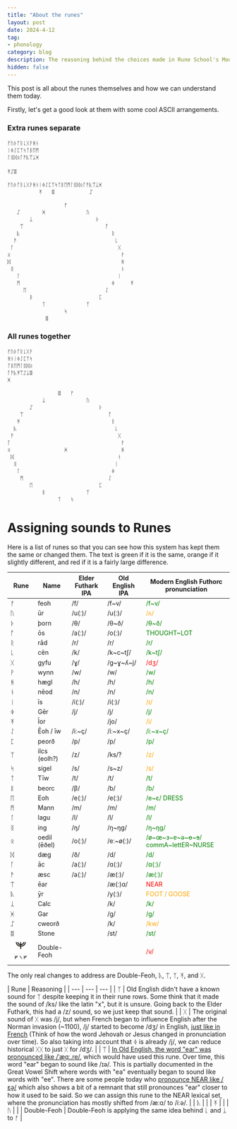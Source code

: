 ```yaml
---
title: "About the runes"
layout: post
date: 2024-4-12
tag:
- phonology
category: blog
description: The reasoning behind the choices made in Rune School's Modern English Futhorc system
hidden: false
---
```


This post is all about the runes themselves and how we can understand them today.

Firstly, let's get a good look at them with some cool ASCII arrangements.

### Extra runes separate

```
ᚠᚢᚦᚩᚱᚳᚷᚹᚻᚾ
ᛁᛄᛇᛈᛉᛋᛏᛒᛖᛗ
ᛚᛝᛞᛟᚪᚫᚣᛠᛣᚸ

ᛡᛢᛥ
```

```
ᚠᚢᚦᚩᚱᚳᚷᚹᚻᚾᛁᛄᛇᛈᛉᛋᛏᛒᛖᛗᛚᛝᛞᛟᚪᚫᚣᛠᛣᚸ
          ᛡ   ᛥ           ᛢ 
```

```
                  ᚠ                      
   ᛢ       ᚸ             ᚢ               
       ᛣ                    ᚦ            
    ᛠ                          ᚩ         
   ᚣ                             ᚱ       
  ᚫ                               ᚳ      
 ᚪ                                 ᚷ     
ᛟ                                   ᚹ    
ᛞ                                   ᚻ    
 ᛝ                                  ᚾ     
   ᛚ                               ᛁ       
   ᛗ                             ᛄ     ᛡ  
     ᛖ                         ᛇ         
       ᛒ                     ᛈ           
           ᛏ             ᛉ               
                  ᛋ                      
            ᛥ                            
```

### All runes together

```
ᚠᚢᚦᚩᚱᚳᚷᚹ
ᚻᚾᛁᛄᛇᛈᛉᛋ
ᛏᛒᛖᛗᛚᛝᛞᛟ
ᚪᚫᚣᛡᛠᛢᛣᛥ
ᚸ
```

```
                ᛥ   ᚠ                  
           ᛣ             ᚢ             
       ᛢ                     ᚦ         
    ᛠ                           ᚩ      
   ᛡ                             ᚱ     
  ᚣ                               ᚳ    
 ᚫ                                 ᚷ   
ᚪ                                   ᚹ  
ᛟ                 ᚸ                 ᚻ  
 ᛞ                                 ᚾ   
  ᛝ                               ᛁ    
   ᛚ                             ᛄ     
    ᛗ                           ᛇ      
       ᛖ                     ᛈ         
           ᛒ             ᛉ             
                ᛏ   ᛋ                  
```

<!--The [newly revamped](/version-2/) Rune School offers both a [spelling standard](#spelling-standard) and a [toolkit](#toolkit) for *making* spelling standards.

# Toolkit

The toolkit exists to provide a common set of patterns that any user will find intuitive no matter what spelling system someone is using.

First, we map runes to ranges of pronunciations.

![IPA vowels map](/assets/images/runeSchool2IPAmap.png)

Since the whole chart is covered, this gives us our base vowels. Next we apply consistent patterns onto them to create our lexical sets.

![Lexical Sets chart](/assets/images/RuneSchoolLexicalSets.png)

Notice all of the empty spots on the chart. Some of the empty spots don't have a current, existing English phoneme, but they may in the future. Some of the empty spots are possible alternative spellings for slightly different phoneme variations. Think of the toolkit as a playground. Within the confines of these patterns, you can have fun.

For example, you may wish to use ᛟᚹ for your GOAT set, use ᛖᛄᚱ (FACE+R) for your SQUARE set, or even move your NURSE set down to ᚢᚢᚱ. Go ahead and fill in the blanks.

The [spelling standard](#spelling-standard) that we use at Rune School is designed to be as globally neutral as possible. Think of it as the way you may want to spell if you had a newspaper that reached the whole world.-->

# Assigning sounds to Runes

Here is a list of runes so that you can see how this system has kept them the same or changed them. The text is green if it is the same, orange if it slightly different, and red if it is a fairly large difference.

| Rune | Name | Elder Futhark IPA | Old English IPA | Modern English Futhorc pronunciation |
|------|------|-------------------|-----------------------|-------------------------------------|
| ᚠ    | feoh | /f/               | /f~v/                   | <span style="color:green"> /f~v/ </span> |
| ᚢ    | ūr  | /u(ː)/           | /u(ː)/                   | <span style="color:orange"> /ʌ/ </span> |
| ᚦ    | þorn | /θ/               | /θ~ð/                   | <span style="color:green"> /θ~ð/ </span> |
| ᚩ    | ōs  | /a(ː)/           | /o(ː)/                   | <span style="color:green"> THOUGHT~LOT </span> |
| ᚱ    | rād | /r/               | /r/                   | <span style="color:green"> /r/ </span> |
| ᚳ    | cēn | /k/               | /k~c~tʃ/               | <span style="color:green"> /k~tʃ/ </span> |
| ᚷ    | gyfu | /ɣ/               | /g~ɣ~ʎ~j/               | <span style="color:red"> /dʒ/ </span> |
| ᚹ    | wynn | /w/               | /w/                   | <span style="color:green"> /w/ </span> |
| ᚻ    | hægl | /h/               | /h/                   | <span style="color:green"> /h/ </span> |
| ᚾ    | nēod | /n/               | /n/                   | <span style="color:green"> /n/ </span> |
| ᛁ    | īs  | /i(ː)/           | /i(ː)/                   | <span style="color:orange"> /ɪ/ </span> |
| ᛄ    | Gēr | /j/               | /j/                   | <span style="color:green"> /j/ </span> |
| ᛡ    | Īor |                   | /jo/                   | <span style="color:orange"> /i/  </span> |
| ᛇ    | Ēoh / īw | /iː~ç/            | /iː~x~ç/               | <span style="color:green"> /iː~x~ç/ </span> |
| ᛈ    | peorð | /p/               | /p/                   | <span style="color:green"> /p/ </span> |
| ᛉ    | ilcs (eolh?) | /z/               |    /ks/?                   | <span style="color:orange"> /z/ </span> |
| ᛋ    | sigel | /s/               | /s~z/                   | <span style="color:orange"> /s/  </span> |
| ᛏ    | Tīw | /t/               | /t/                   | <span style="color:green"> /t/ </span> |
| ᛒ    | beorc | /β/               | /b/                   | <span style="color:green"> /b/ </span> |
| ᛖ    | Eoh | /e(ː)/           | /e(ː)/                   | <span style="color:green"> /e~ɛ/ DRESS </span> |
| ᛗ    | Mann | /m/               | /m/                   | <span style="color:green"> /m/ |
| ᛚ    | lagu | /l/               | /l/                   | <span style="color:green"> /l/  |
| ᛝ    | ing | /ŋ/               | /ŋ~ŋg/                   | <span style="color:green"> /ŋ~ŋg/  |
| ᛟ    | oedil (ēðel) | /o(ː)/           | /eː~ø(ː)/               | <span style="color:green"> /ø~œ~ɜ~ɐ~ə~ɵ~ɘ/ commA~lettER~NURSE </span> |
| ᛞ    | dæg | /ð/               | /d/                   | <span style="color:green"> /d/ </span> |
| ᚪ    | āc | /a(ː)/           | /ɑ(ː)/                   | <span style="color:green"> /ɑ(ː)/ </span> |
| ᚫ    | æsc | /a(ː)/           | /æ(ː)/                   | <span style="color:green"> /æ(ː)/ </span> |
| ᛠ    | ēar |                   | /æ(ː)ɑ/                | <span style="color:red"> NEAR </span> |
| ᚣ    | ȳr |                   | /y(ː)/                   | <span style="color:orange"> FOOT / GOOSE </span> |
| ᛣ    | Calc |                   | /k/                     | <span style="color:green"> /k/ </span> |
| ᚸ    | Gar |                   | /g/                     | <span style="color:green"> /g/ </span> |
| ᛢ    | cweorð |           | /k/                   | <span style="color:orange"> /kw/ </span> |
| ᛥ    | Stone |            | /st/                   | <span style="color:green"> /st/ </span> |
| ![Catrinity font V](/assets/images/Catrinity-V.png) | Double-Feoh   |                   |                       | <span style="color:red"> /v/ </span> |

The only real changes to address are Double-Feoh, ᚣ, ᛠ, ᛉ, ᛡ, and ᚷ.

| Rune | Reasoning |
| --- | --- | --- |
| ᛉ | Old English didn't have a known sound for ᛉ despite keeping it in their rune rows. Some think that it made the sound of /ks/ like the latin "x", but it is unsure. Going back to the Elder Futhark, this had a /z/ sound, so we just keep that sound. |
| ᚷ | The original sound of ᚷ was /j/, but when French began to influence English after the Norman invasion (~1100), /j/ started to become /dʒ/ in English, [just like in French](https://en.wikipedia.org/wiki/Phonological_history_of_French#To_Early_Old_French[when?]) (Think of how the word Jehovah or Jesus changed in pronunciation over time). So also taking into account that ᛄ is already /j/, we can reduce historical ᚷᚷ to just ᚷ for /dʒ/. |
| ᛠ | [In Old English, the word "ear" was pronounced like /ˈæ͜ɑː.re/](https://en.wiktionary.org/wiki/eare#Old_English), which would have used this rune. Over time, this word "ear" began to sound like /ɪə/. This is partially documented in the Great Vowel Shift where words with "ea" eventually began to sound like words with "ee". There are some people today who [pronounce NEAR like /ɛə̯/](https://ecampusontario.pressbooks.pub/lexicalsets/chapter/19-near-lexical-set/#mergers) which also shows a bit of a remnant that still pronounces "ear" closer to how it used to be said. So we can assign this rune to the NEAR lexical set, where the pronunciation has mostly shifted from /æːɑ/ to /iːə/.  |
| ᚣ |   |
| ᛡ |   | 
| ᚢ |   |
| Double-Feoh | Double-Feoh is applying the same idea behind ᚳ and ᛣ to ᚠ |


<!--# Spelling Standard

Based on the [toolkit](#toolkit) above, we choose our lexical sets that we want to exist in our spelling standard. Then we simplify it all by removing the empty sets. After removing empty sets, we remove unnecessary rune doubling and add in any shortcut runes.

![Spelling Standard Lexical Sets](/assets/images/RuneSchoolLexicalSets-Simplified.png)

*Note*: You are free to not use this spelling standard or to modify it according to your needs. Please do visit the [Rune School Discord server](https://discord.gg/BThW4fxAwN) if you have questions or suggestions.

## Shavian Readlex

When in doubt, follow the [ReadLex](https://readlex.pythonanywhere.com/spellingprinciples/).

Where we divurge is in the following:

### happY vowel

We use the rune ᛡ for the happY vowel. And for the weak vowel in "roses", we allow for KIT instead of commA.

| Latin | Readlex (Shavian) | Rune School |
| --- | --- | --- | --- |
| parted | 𐑐𐑸𐑑𐑩𐑛  | ᛈᚪᚱᛏᛁᛞ or ᛈᚪᚱᛏᛟᛞ |
| partied | 𐑐𐑸𐑑𐑦𐑛 | ᛈᚪᚱᛏᛡᛞ |
| roses | 𐑮𐑴𐑟𐑩𐑟  | ᚱᚢᚹᛉᛁᛉ or ᚱᚢᚹᛉᛟᛉ |
| Rosie’s | ·𐑮𐑴𐑟𐑦𐑟 | ᚱᚢᚹᛉᛡᛉ |
| trusty | 𐑑𐑮𐑳𐑕𐑑𐑦  | ᛏᚱᚢᛋᛏᛡ |
| trustee | 𐑑𐑮𐑳𐑕𐑑𐑰 | ᛏᚱᚢᛋᛏᛇ |
| candid | 𐑑𐑮𐑳𐑕𐑑𐑰 | ᛣᚫᚾᛞᛁᛞ |
| candied | 𐑑𐑮𐑳𐑕𐑑𐑰 | ᛣᚫᚾᛞᛡᛞ |
| candide | 𐑑𐑮𐑳𐑕𐑑𐑰 | ᛣᚫᚾᛞᛇᛞ |

### Allophonic /u/

Use ᚣᚹ. Eg. "actual" is ᚫᛣᚳᚣᚹᛚ. The w+L together add an inherent schwa.

### Syllabic consonants

Write just ᚱ, ᛚ, ᛗ, or ᚾ where you see 𐑼 or 𐑩𐑤, 𐑩𐑯, or 𐑩𐑥.

In most places you see **𐑼** or **𐑩𐑤**, it is because there is a glide right before it. We write the glides, so we don't need to explicitly include the schwas. Only write ᛟᚱ if it represents the suffix -er, or similar.

In many (not all) places where you see **𐑩𐑯** or **𐑩𐑥**, you can just right the ᛗ or ᚾ directly without the schwa needed.

### Shortcut words

| Latin | Shavian | Runes | 
| --- | --- | --- |
| the | 𐑞 | ᚦ |
| to | 𐑑 | ᛏ |
| and | 𐑯 | ᚾ |
| for | 𐑓 | ᚠᚱ |
| of | 𐑝 | ᚠ |

### Vowel reduction

The range of pronunciation for all vowel runes has a bit that reaches into the center where ᛟ lives.

So in many cases when a vowel is being "reduced", it may just be sliding closer to the center part of its range of possible pronunciations because of a change in rhythm (prosody) of speech.

The ReadLex swaps a vowel to schwa very often, but we would just temper that habit a bit.

Only use ᛟ when there is no other option, because swapping a vowel rune entirely may hurt recognizablity of some words. Consider the importance of maintaining visual similarity between word derivations and shortenings.

More often than not, if a diphthong is being reduced, you can just remove the glide.

| Latin | Normal | Worse | Better |
| --- | --- | --- | --- |
| today | ᛏᚣᚹᛞᛖᛄ | ᛏᛟᛞᛖᛄ | ᛏᚣᛞᛖᛄ |
| fellow | ᚠᛖᛚᚢᚹ | ᚠᛖᛚᛟ | ᚠᛖᛚᚢ |

-->
